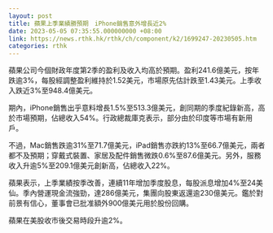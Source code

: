 ```yaml
---
layout: post
title: 蘋果上季業績勝預期　iPhone銷售意外增長近2%
date: 2023-05-05 07:35:55.000000000 +08:00
link: https://news.rthk.hk/rthk/ch/component/k2/1699247-20230505.htm
categories: rthk
---
```


蘋果公司今個財政年度第2季的盈利及收入均高於預期。盈利241.6億美元，按年跌逾3%，每股經調整盈利維持於1.52美元，市場原先估計跌至1.43美元。上季收入跌近3%至948.4億美元。

期內，iPhone銷售出乎意料增長1.5%至513.3億美元，創同期的季度紀錄新高，高於市場預期，佔總收入54%。行政總裁庫克表示，部分由於印度等市場有新用戶。

不過，Mac銷售跌逾31%至71.7億美元，iPad銷售亦跌約13%至66.7億美元，兩者都不及預期；穿戴式裝置、家居及配件銷售微跌0.6%至87.6億美元。另外，服務收入升逾5%至209.1億美元創新高，佔總收入22%。

蘋果表示，上季業績按季改善，連續11年增加季度股息，每股派息增加4%至24美仙。季內營運現金流強勁，達286億美元，集團向股東返還逾230億美元。鑑於對前景有信心，董事會已批准額外900億美元用於股份回購。

蘋果在美股收市後交易時段升逾2%。
